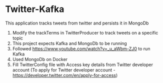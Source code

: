 # Twitter-Kafka
This application tracks tweets from twitter and persists it in MongoDb

1. Modify the trackTerms in TwitterProducer to track tweets on a specific topic
2. This project expects Kafka and MongoDb to be running
3. Followed https://www.youtube.com/watch?v=_u_aWbm-ZJ0 to run Kafka
4. Used MongoDb on Docker
5. Fill TwitterConfig file with Access key details from Twitter developer account (To apply for Twitter developer account - https://developer.twitter.com/en/apply-for-access)
